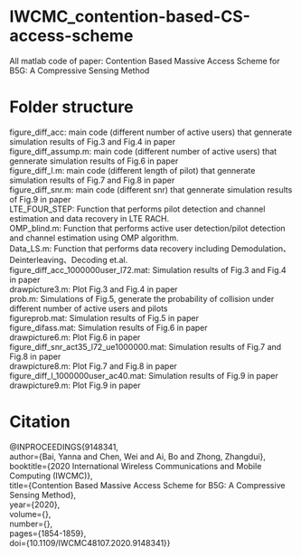 # IWCMC_contention-based-CS-access-scheme
All matlab code of paper: Contention Based Massive Access Scheme for B5G: A Compressive Sensing Method


# Folder structure
figure_diff_acc: main code (different number of active users) that gennerate simulation results of Fig.3 and Fig.4 in paper  
figure_diff_assump.m: main code (different number of active users) that gennerate simulation results of Fig.6 in paper  
figure_diff_l.m: main code (different length of pilot) that gennerate simulation results of Fig.7 and Fig.8 in paper  
figure_diff_snr.m: main code (different snr) that gennerate simulation results of Fig.9 in paper  
LTE_FOUR_STEP: Function that performs pilot detection and channel estimation and data recovery in LTE RACH.  
OMP_blind.m: Function that performs active user detection/pilot detection and channel estimation using OMP algorithm.  
Data_LS.m: Function that performs data recovery including Demodulation、Deinterleaving、Decoding et.al.  
figure_diff_acc_1000000user_l72.mat: Simulation results of Fig.3 and Fig.4 in paper  
drawpicture3.m: Plot Fig.3 and Fig.4 in paper  
prob.m: Simulations of Fig.5, generate the probability of collision under different number of active users and pilots  
figureprob.mat: Simulation results of Fig.5 in paper  
figure_difass.mat: Simulation results of Fig.6 in paper   
drawpicture6.m: Plot Fig.6 in paper  
figure_diff_snr_act35_l72_ue1000000.mat: Simulation results of Fig.7 and Fig.8 in paper  
drawpicture8.m: Plot Fig.7 and Fig.8 in paper  
figure_diff_l_1000000user_ac40.mat: Simulation results of Fig.9 in paper  
drawpicture9.m: Plot Fig.9 in paper  

# Citation
@INPROCEEDINGS{9148341,  
  author={Bai, Yanna and Chen, Wei and Ai, Bo and Zhong, Zhangdui},  
  booktitle={2020 International Wireless Communications and Mobile Computing (IWCMC)},  
  title={Contention Based Massive Access Scheme for B5G: A Compressive Sensing Method},   
  year={2020},  
  volume={},  
  number={},  
  pages={1854-1859},  
  doi={10.1109/IWCMC48107.2020.9148341}}
